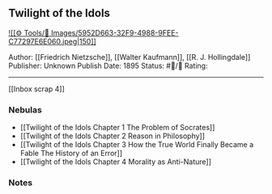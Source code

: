 ## Twilight of the Idols

[ ![[⚙️ Tools/📸 Images/5952D663-32F9-4988-9FEE-C77297E6E060.jpeg|150]]
](https://theanarchistlibrary.org/library/friedrich-nietzsche-twilight-of-the-idols)

Author: [[Friedrich Nietzsche]], [[Walter Kaufmann]], [[R. J. Hollingdale]]
Publisher: Unknown
Publish Date: 1895
Status: #💫/💫 
Rating:

___

[[Inbox scrap 4]]

### Nebulas

- [[Twilight of the Idols Chapter 1 The Problem of Socrates]]
- [[Twilight of the Idols Chapter 2 Reason in Philosophy]]
- [[Twilight of the Idols Chapter 3 How the True World Finally Became a Fable The History of an Error]]
- [[Twilight of the Idols Chapter 4 Morality as Anti-Nature]]

### Notes

